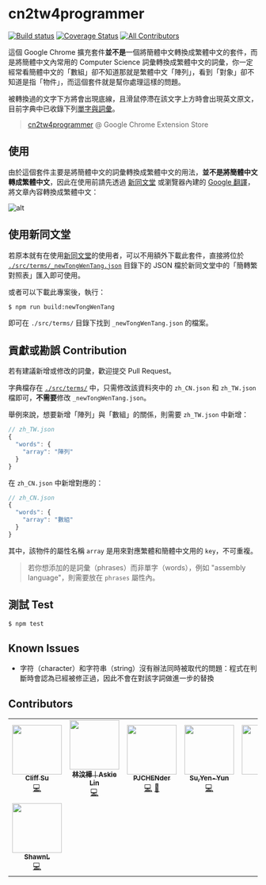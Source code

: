 # cn2tw4programmer

[![Build status](https://badgen.net/travis/pjchender/cn2tw4programmer)](https://travis-ci.com/pjchender/cn2tw4programmer)
[![Coverage Status](https://coveralls.io/repos/github/pjchender/cn2tw4programmer/badge.svg?branch=master)](https://coveralls.io/github/pjchender/cn2tw4programmer?branch=master)
[![All Contributors](https://img.shields.io/badge/all_contributors-6-orange.svg?style=flat-square)](#contributors)

這個 Google Chrome 擴充套件**並不是**一個將簡體中文轉換成繁體中文的套件，而是將簡體中文內常用的 Computer Science 詞彙轉換成繁體中文的詞彙，你一定經常看簡體中文的「數組」卻不知道那就是繁體中文「陣列」，看到「對象」卻不知道是指「物件」，而這個套件就是幫你處理這樣的問題。

被轉換過的文字下方將會出現底線，且滑鼠停滯在該文字上方時會出現英文原文，目前字典中已收錄下列[單字與詞彙](https://github.com/PJCHENder/cn2tw4programmer/tree/master/src/terms/_newTongWenTang.json)。

> [cn2tw4programmer](https://chrome.google.com/webstore/detail/emjpciklgncophlffcjipabmigmdkdmc) @ Google Chrome Extension Store

## 使用

由於這個套件主要是將簡體中文的詞彙轉換成繁體中文的用法，**並不是將簡體中文轉成繁體中文**，因此在使用前請先透過 [新同文堂](https://chrome.google.com/webstore/detail/new-tong-wen-tang/ldmgbgaoglmaiblpnphffibpbfchjaeg?hl=zh-TW) 或瀏覽器內建的 [Google 翻譯](https://support.google.com/chrome/answer/173424?co=GENIE.Platform%3DDesktop&hl=zh-Hant)，將文章內容轉換成繁體中文：

![alt](https://i.imgur.com/l8dEk6i.gif)

## 使用新同文堂

若原本就有在使用[新同文堂](https://github.com/tongwentang)的使用者，可以不用額外下載此套件，直接將位於 [`./src/terms/_newTongWenTang.json`](https://github.com/PJCHENder/cn2tw4programmer/tree/master/src/terms/_newTongWenTang.json) 目錄下的 JSON 檔於新同文堂中的「簡轉繁對照表」匯入即可使用。

或者可以下載此專案後，執行：

```bash
$ npm run build:newTongWenTang
```

即可在 `./src/terms/` 目錄下找到 `_newTongWenTang.json` 的檔案。

## 貢獻或勘誤 Contribution

若有建議新增或修改的詞彙，歡迎提交 Pull Request。

字典檔存在 [`./src/terms/`](https://github.com/PJCHENder/cn2tw4programmer/tree/master/src/terms) 中，只需修改該資料夾中的 `zh_CN.json` 和 `zh_TW.json` 檔即可，**不需要**修改 `_newTongWenTang.json`。

舉例來說，想要新增「陣列」與「數組」的關係，則需要 `zh_TW.json` 中新增：

```js
// zh_TW.json
{
  "words": {
    "array": "陣列"
  }
}
```

在 `zh_CN.json` 中新增對應的：

```js
// zh_CN.json
{
  "words": {
    "array": "數組"
  }
}
```

其中，該物件的屬性名稱 `array` 是用來對應繁體和簡體中文用的 `key`，不可重複。

> 若你想添加的是詞彙（phrases）而非單字（words），例如 "assembly language"，則需要放在 `phrases` 屬性內。

## 測試 Test

```bash
$ npm test
```

## Known Issues

- 字符（character）和字符串（string）沒有辦法同時被取代的問題：程式在判斷時會認為已經被修正過，因此不會在對該字詞做進一步的替換

## Contributors

<!-- ALL-CONTRIBUTORS-LIST:START - Do not remove or modify this section -->
<!-- prettier-ignore-start -->
<!-- markdownlint-disable -->
<table>
  <tr>
    <td align="center"><a href="https://www.cliffsu.ga"><img src="https://avatars1.githubusercontent.com/u/22230889?v=4" width="100px;" alt=""/><br /><sub><b>Cliff Su</b></sub></a><br /><a href="https://github.com/pjchender/cn2tw4programmer/commits?author=stu01509" title="Code">💻</a></td>
    <td align="center"><a href="https://askiebaby.github.io/"><img src="https://avatars1.githubusercontent.com/u/19218822?v=4" width="100px;" alt=""/><br /><sub><b>林汶樺｜Askie Lin</b></sub></a><br /><a href="https://github.com/pjchender/cn2tw4programmer/commits?author=askiebaby" title="Code">💻</a></td>
    <td align="center"><a href="http://pjchender.blogspot.com"><img src="https://avatars1.githubusercontent.com/u/13399740?v=4" width="100px;" alt=""/><br /><sub><b>PJCHENder</b></sub></a><br /><a href="https://github.com/pjchender/cn2tw4programmer/commits?author=pjchender" title="Code">💻</a> <a href="#maintenance-pjchender" title="Maintenance">🚧</a></td>
    <td align="center"><a href="http://yysu.github.io/About-me"><img src="https://avatars3.githubusercontent.com/u/12994810?v=4" width="100px;" alt=""/><br /><sub><b>Su,Yen-Yun</b></sub></a><br /><a href="https://github.com/pjchender/cn2tw4programmer/commits?author=YYSU" title="Code">💻</a></td>
    <td align="center"><a href="https://github.com/extend1994"><img src="https://avatars2.githubusercontent.com/u/13430892?v=4" width="100px;" alt=""/><br /><sub><b>Ann</b></sub></a><br /><a href="https://github.com/pjchender/cn2tw4programmer/commits?author=extend1994" title="Code">💻</a></td>
    <td align="center"><a href="https://github.com/EasonLin0716"><img src="https://avatars1.githubusercontent.com/u/48944243?v=4" width="100px;" alt=""/><br /><sub><b>Eason Lin</b></sub></a><br /><a href="https://github.com/pjchender/cn2tw4programmer/commits?author=EasonLin0716" title="Code">💻</a></td>
    <td align="center"><a href="https://github.com/leannechen"><img src="https://avatars3.githubusercontent.com/u/35912430?v=4" width="100px;" alt=""/><br /><sub><b>Leanne Chen</b></sub></a><br /><a href="https://github.com/pjchender/cn2tw4programmer/commits?author=leannechen" title="Code">💻</a></td>
  </tr>
  <tr>
    <td align="center"><a href="https://shawnlin0201.github.io/"><img src="https://avatars0.githubusercontent.com/u/45999699?v=4" width="100px;" alt=""/><br /><sub><b>ShawnL</b></sub></a><br /><a href="https://github.com/pjchender/cn2tw4programmer/commits?author=shawnlin0201" title="Code">💻</a></td>
  </tr>
</table>

<!-- markdownlint-enable -->
<!-- prettier-ignore-end -->
<!-- ALL-CONTRIBUTORS-LIST:END -->
